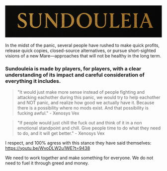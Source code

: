 ![alt text](https://github.com/Sundouleia/repo/blob/main/Images/GithubBanner.png)

In the midst of the panic, several people have rushed to make quick profits, release quick copies, closed-source alternatives, or pursue short-sighted visions of a new Mare—approaches that will not be healthy in the long term.

### Sundouleia is made by players, for players, with a clear understanding of its impact and careful consideration of everything it includes.

> "It would just make more sense instead of people fighting and attacking eachother during this panic, we would try to help eachother and NOT panic, and realize how good we actually have it. Because there is a possibility where no mods exist. And that possibility is fucking awful." - Xenosys Vex

> "If people would just chill the fuck out and think of it in a non emotional standpoint and chill. Give people time to do what they need to do, and it will get better." - Xenosys Vex

I respect, and 100% agress with this stance they have said themselves:
https://youtu.be/WvoDLW2u1WE?t=9438

We need to work together and make something for everyone. We do not need to fuel it through greed and money.
